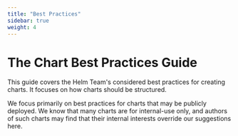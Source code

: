```yaml
---
title: "Best Practices"
sidebar: true
weight: 4
---
```


# The Chart Best Practices Guide

This guide covers the Helm Team's considered best practices for creating charts. It focuses on how charts should be
structured.

We focus primarily on best practices for charts that may be publicly deployed. We know that many charts are for
internal-use only, and authors of such charts may find that their internal interests override our suggestions here.
